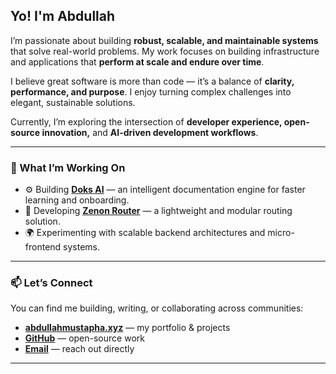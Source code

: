 Yo! I'm Abdullah
---

I’m passionate about building **robust, scalable, and maintainable systems** that solve real-world problems. My work focuses on building infrastructure and applications that **perform at scale and endure over time**.

I believe great software is more than code — it’s a balance of **clarity, performance, and purpose**. I enjoy turning complex challenges into elegant, sustainable solutions.

Currently, I’m exploring the intersection of **developer experience, open-source innovation,** and **AI-driven development workflows**.

---

### 🔭 What I’m Working On

* ⚙️ Building [**Doks AI**](https://github.com/abdullah4tech/doksAI) — an intelligent documentation engine for faster learning and onboarding.
* 🧭 Developing [**Zenon Router**](https://github.com/n8bird-oss/zenon-router) — a lightweight and modular routing solution.
* 🌍 Experimenting with scalable backend architectures and micro-frontend systems.

---

### 📫 Let’s Connect

You can find me building, writing, or collaborating across communities:

* [**abdullahmustapha.xyz**](https://abdullahmustapha.xyz) — my portfolio & projects
* [**GitHub**](https://github.com/abdullah4tech) — open-source work
* [**Email**](mailto:abdullahmu4life@gmail.com) — reach out directly

---
